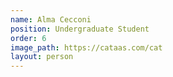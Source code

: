 ```yaml
---
name: Alma Cecconi
position: Undergraduate Student
order: 6
image_path: https://cataas.com/cat
layout: person
---
```

